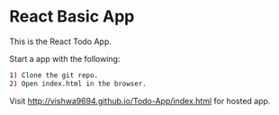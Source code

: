 # React Basic App

This is the React Todo App.

Start a app with the following:

```sh
1) Clone the git repo.
2) Open index.html in the browser.
```

Visit http://vishwa9694.github.io/Todo-App/index.html for hosted app.

